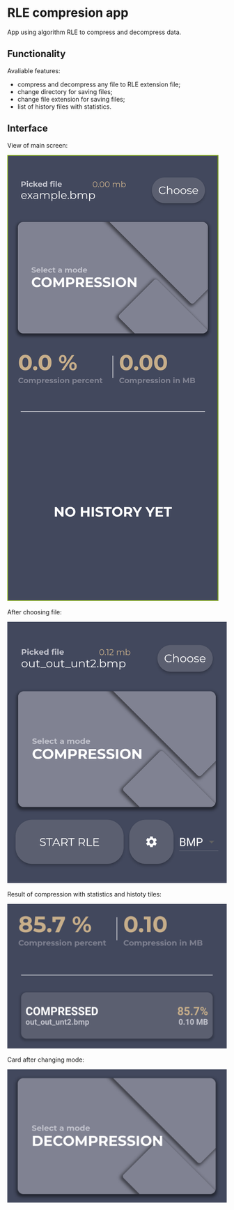 # RLE compresion app

App using algorithm RLE to compress and decompress data.

## Functionality

Avaliable features:

- compress and decompress any file to RLE extension file;
- change directory for saving files;
- change file extension for saving files;
- list of history files with statistics.

## Interface

View of main screen:

<img src="https://github.com/PepperoniOnzo/readme_assets/blob/master/rle_compress/int_1.png?raw=true"/>

After choosing file:

<img src="https://github.com/PepperoniOnzo/readme_assets/blob/master/rle_compress/int_2.png?raw=true"/>

Result of compression with statistics and histoty tiles:

<img src="https://github.com/PepperoniOnzo/readme_assets/blob/master/rle_compress/int_3.png?raw=true"/>

Card after changing mode:

<img src="https://github.com/PepperoniOnzo/readme_assets/blob/master/rle_compress/int_4.png?raw=true"/>